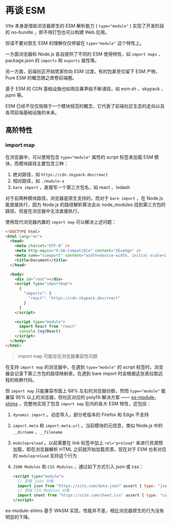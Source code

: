 # 再谈 ESM

Vite 本身是借助浏览器原生的 ESM 解析能力 ( `type="module"` ) 实现了开发阶段的 no-bundle ，即不用打包也可以构建 Web 应用。

但请不要对原生 ESM 的理解仅仅停留在 `type="module"` 这个特性上。

一方面浏览器和 Node.js 各自提供了不同的 ESM 使用特性，如 `import maps` 、package.json 的 `imports` 和 `exports` 属性等。

另一方面，前端社区开始筑家你向 ESM 过渡，有的包甚至仅留下 ESM 产物，Pure ESM 的概念随之席卷前端圈。

基于 ESM 的 CDN 基础设施也如雨后春笋般不断涌现，如 esm.sh 、skypack 、jspm 等。

ESM 已经不仅仅局限于一个模块规范的概念，它代表了前端社区生态的走向以及各项前端基础设施的未来。

## 高阶特性

### import map

在浏览器中，可以使用包含 `type="module"` 属性的 script 标签来加载 ESM 模块，而模块路径主要包含三种：

1. 绝对路径，如 `https://cdn.skypack.dev/react`
1. 相对路径，如 `./module-a`
1. `bare import` ，直接写一个第三方包名，如 react 、lodash

对于前两种模块路径，浏览器是原生支持的，而对于 `bare import` ，在 Node.js 能直接执行，因为 Node.js 的路径解析算法会从 node_modules 找到第三方包的路径，但是在浏览器中无法直接执行。

使用现代浏览器内置的 `import map` 可以解决上述问题：

```html
<!DOCTYPE html>
<html lang="en">
  <head>
    <meta charset="UTF-8" />
    <meta http-equiv="X-UA-Compatible" content="IE=edge" />
    <meta name="viewport" content="width=device-width, initial-scale=1.0" />
    <title>Document</title>
  </head>

  <body>
    <div id="root"></div>
    <script type="importmap">
      {
        "imports": {
          "react": "https://cdn.skypack.dev/react"
        }
      }
    </script>

    <script type="module">
      import React from "react"
      console.log(React)
    </script>
  </body>
</html>
```

> import map 可能存在浏览器兼容性问题

在支持 `import map` 的浏览器中，在遇到 `type="module"` 的 script 标签时，浏览器会记录下第三方包的路径映射表，在遇到 bare import 时会根据这张表拉取远程的依赖代码。

但 `import map` 只能兼容市面上 68% 左右的浏览器份额，然而 `type="module"` 能兼容 95% 以上的浏览器，但社区对应的 polyfill 解决方案 —— [es-module-shims](https://github.com/guybedford/es-module-shims) ，完整地实现了包含 `import map` 在内的各大 ESM 特性，还包括：

1. `dynamic import` 。动态导入，部分老版本的 Firefox 和 Edge 不支持
1. `import.meta` 和 `import.meta.url` 。当前模块的元信息，类似 Node.js 中的 `__dirname` 、`__filename`
1. `modulepreload` 。以前需要在 link 标签中加上 `rel="preload"` 来进行资源预加载，即在浏览器解析 HTML 之前就开始加载资源，现在对于 ESM 也有对应的 `modulepreload` 支持这个行为
1. `JSON Modules` 和 `CSS Modules` ，通过如下方式引入 json 或 css：

   ```html
   <script type="module">
     // 获取 json 对象
     import json from "https://site.com/data.json" assert { type: "json" }
     // 获取 CSS Modules 对象
     import sheet from "https://site.com/sheet.css" assert { type: "css" }
   </script>
   ```

es-module-shims 基于 WASM 实现，性能并不差，相比浏览器原生的行为没有明显的下降。
